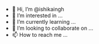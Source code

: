 - 👋 Hi, I’m @ishikaingh
- 👀 I’m interested in ...
- 🌱 I’m currently learning ...
- 💞️ I’m looking to collaborate on ...
- 📫 How to reach me ...

<!---
ishikaingh/ishikaingh is a ✨ special ✨ repository because its `README.md` (this file) appears on your GitHub profile.
You can click the Preview link to take a look at your changes.
--->
